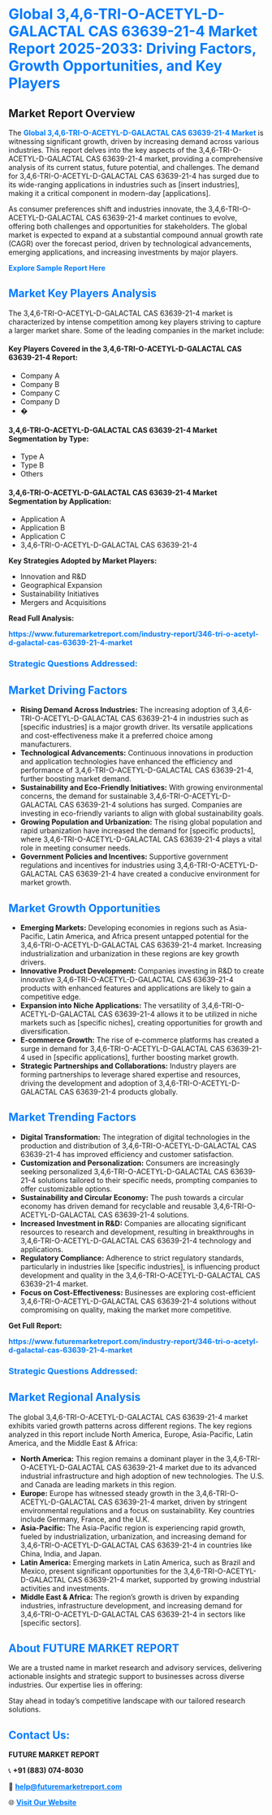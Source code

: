 <h1 style="color: #007BFF;">Global 3,4,6-TRI-O-ACETYL-D-GALACTAL CAS 63639-21-4 Market Report 2025-2033: Driving Factors, Growth Opportunities, and Key Players</h1>

<section id="overview">
<h2>Market Report Overview</h2>
<p>The <a href="https://www.futuremarketreport.com/industry-report/346-tri-o-acetyl-d-galactal-cas-63639-21-4-market" style="color: #007BFF; text-decoration: none;"><strong>Global 3,4,6-TRI-O-ACETYL-D-GALACTAL CAS 63639-21-4 Market</strong></a> is witnessing significant growth, driven by increasing demand across various industries. This report delves into the key aspects of the 3,4,6-TRI-O-ACETYL-D-GALACTAL CAS 63639-21-4 market, providing a comprehensive analysis of its current status, future potential, and challenges. The demand for 3,4,6-TRI-O-ACETYL-D-GALACTAL CAS 63639-21-4 has surged due to its wide-ranging applications in industries such as [insert industries], making it a critical component in modern-day [applications].</p>
<p>As consumer preferences shift and industries innovate, the 3,4,6-TRI-O-ACETYL-D-GALACTAL CAS 63639-21-4 market continues to evolve, offering both challenges and opportunities for stakeholders. The global market is expected to expand at a substantial compound annual growth rate (CAGR) over the forecast period, driven by technological advancements, emerging applications, and increasing investments by major players.</p>
</section>

<section id="overview">
<p><a href="https://www.futuremarketreport.com/request-sample/reportId=112427" style="color: #007BFF; text-decoration: none;"><strong>Explore Sample Report Here</strong></a></p>
</section>

<section id="key-players">
<h2 style="color: #007BFF;">Market Key Players Analysis</h2>
<p>The 3,4,6-TRI-O-ACETYL-D-GALACTAL CAS 63639-21-4 market is characterized by intense competition among key players striving to capture a larger market share. Some of the leading companies in the market include:</p>
<h4>Key Players Covered in the 3,4,6-TRI-O-ACETYL-D-GALACTAL CAS 63639-21-4 Report:</h4>
<ul><li>Company A</li><li>Company B</li><li>Company C</li><li>Company D</li><li>�</li></ul>
<h4>3,4,6-TRI-O-ACETYL-D-GALACTAL CAS 63639-21-4 Market Segmentation by Type:</h4>
<ul><li>Type A</li><li>Type B</li><li>Others</li></ul>

<h4>3,4,6-TRI-O-ACETYL-D-GALACTAL CAS 63639-21-4 Market Segmentation by Application:</h4>
<ul><li>Application A</li><li>Application B</li><li>Application C</li><li>3,4,6-TRI-O-ACETYL-D-GALACTAL CAS 63639-21-4</li></ul>
<p><strong>Key Strategies Adopted by Market Players:</strong></p>
<ul>
<li>Innovation and R&D</li>
<li>Geographical Expansion</li>
<li>Sustainability Initiatives</li>
<li>Mergers and Acquisitions</li>
</ul>
</section>

<section>
<p><strong>Read Full Analysis: </strong></p><a href="https://www.futuremarketreport.com/industry-report/346-tri-o-acetyl-d-galactal-cas-63639-21-4-market" style="color: #007BFF; text-decoration: none;"><strong>https://www.futuremarketreport.com/industry-report/346-tri-o-acetyl-d-galactal-cas-63639-21-4-market</strong></a>
<h3 style="color: #007BFF;">Strategic Questions Addressed:</h3>
</section>

<section id="driving-factors">
<h2 style="color: #007BFF;">Market Driving Factors</h2>
<ul>
<li><strong>Rising Demand Across Industries:</strong> The increasing adoption of 3,4,6-TRI-O-ACETYL-D-GALACTAL CAS 63639-21-4 in industries such as [specific industries] is a major growth driver. Its versatile applications and cost-effectiveness make it a preferred choice among manufacturers.</li>
<li><strong>Technological Advancements:</strong> Continuous innovations in production and application technologies have enhanced the efficiency and performance of 3,4,6-TRI-O-ACETYL-D-GALACTAL CAS 63639-21-4, further boosting market demand.</li>
<li><strong>Sustainability and Eco-Friendly Initiatives:</strong> With growing environmental concerns, the demand for sustainable 3,4,6-TRI-O-ACETYL-D-GALACTAL CAS 63639-21-4 solutions has surged. Companies are investing in eco-friendly variants to align with global sustainability goals.</li>
<li><strong>Growing Population and Urbanization:</strong> The rising global population and rapid urbanization have increased the demand for [specific products], where 3,4,6-TRI-O-ACETYL-D-GALACTAL CAS 63639-21-4 plays a vital role in meeting consumer needs.</li>
<li><strong>Government Policies and Incentives:</strong> Supportive government regulations and incentives for industries using 3,4,6-TRI-O-ACETYL-D-GALACTAL CAS 63639-21-4 have created a conducive environment for market growth.</li>
</ul>
</section>

<section id="growth-opportunities">
<h2 style="color: #007BFF;">Market Growth Opportunities</h2>
<ul>
<li><strong>Emerging Markets:</strong> Developing economies in regions such as Asia-Pacific, Latin America, and Africa present untapped potential for the 3,4,6-TRI-O-ACETYL-D-GALACTAL CAS 63639-21-4 market. Increasing industrialization and urbanization in these regions are key growth drivers.</li>
<li><strong>Innovative Product Development:</strong> Companies investing in R&D to create innovative 3,4,6-TRI-O-ACETYL-D-GALACTAL CAS 63639-21-4 products with enhanced features and applications are likely to gain a competitive edge.</li>
<li><strong>Expansion into Niche Applications:</strong> The versatility of 3,4,6-TRI-O-ACETYL-D-GALACTAL CAS 63639-21-4 allows it to be utilized in niche markets such as [specific niches], creating opportunities for growth and diversification.</li>
<li><strong>E-commerce Growth:</strong> The rise of e-commerce platforms has created a surge in demand for 3,4,6-TRI-O-ACETYL-D-GALACTAL CAS 63639-21-4 used in [specific applications], further boosting market growth.</li>
<li><strong>Strategic Partnerships and Collaborations:</strong> Industry players are forming partnerships to leverage shared expertise and resources, driving the development and adoption of 3,4,6-TRI-O-ACETYL-D-GALACTAL CAS 63639-21-4 products globally.</li>
</ul>
</section>

<section id="trending-factors">
<h2 style="color: #007BFF;">Market Trending Factors</h2>
<ul>
<li><strong>Digital Transformation:</strong> The integration of digital technologies in the production and distribution of 3,4,6-TRI-O-ACETYL-D-GALACTAL CAS 63639-21-4 has improved efficiency and customer satisfaction.</li>
<li><strong>Customization and Personalization:</strong> Consumers are increasingly seeking personalized 3,4,6-TRI-O-ACETYL-D-GALACTAL CAS 63639-21-4 solutions tailored to their specific needs, prompting companies to offer customizable options.</li>
<li><strong>Sustainability and Circular Economy:</strong> The push towards a circular economy has driven demand for recyclable and reusable 3,4,6-TRI-O-ACETYL-D-GALACTAL CAS 63639-21-4 solutions.</li>
<li><strong>Increased Investment in R&D:</strong> Companies are allocating significant resources to research and development, resulting in breakthroughs in 3,4,6-TRI-O-ACETYL-D-GALACTAL CAS 63639-21-4 technology and applications.</li>
<li><strong>Regulatory Compliance:</strong> Adherence to strict regulatory standards, particularly in industries like [specific industries], is influencing product development and quality in the 3,4,6-TRI-O-ACETYL-D-GALACTAL CAS 63639-21-4 market.</li>
<li><strong>Focus on Cost-Effectiveness:</strong> Businesses are exploring cost-efficient 3,4,6-TRI-O-ACETYL-D-GALACTAL CAS 63639-21-4 solutions without compromising on quality, making the market more competitive.</li>
</ul>
</section>

<section>
<p><strong>Get Full Report: </strong></p><a href="https://www.futuremarketreport.com/industry-report/346-tri-o-acetyl-d-galactal-cas-63639-21-4-market" style="color: #007BFF; text-decoration: none;"><strong>https://www.futuremarketreport.com/industry-report/346-tri-o-acetyl-d-galactal-cas-63639-21-4-market</strong></a>
<h3 style="color: #007BFF;">Strategic Questions Addressed:</h3>
</section>


<section id="regional-analysis">
<h2 style="color: #007BFF;">Market Regional Analysis</h2>
<p>The global 3,4,6-TRI-O-ACETYL-D-GALACTAL CAS 63639-21-4 market exhibits varied growth patterns across different regions. The key regions analyzed in this report include North America, Europe, Asia-Pacific, Latin America, and the Middle East & Africa:</p>
<ul>
<li><strong>North America:</strong> This region remains a dominant player in the 3,4,6-TRI-O-ACETYL-D-GALACTAL CAS 63639-21-4 market due to its advanced industrial infrastructure and high adoption of new technologies. The U.S. and Canada are leading markets in this region.</li>
<li><strong>Europe:</strong> Europe has witnessed steady growth in the 3,4,6-TRI-O-ACETYL-D-GALACTAL CAS 63639-21-4 market, driven by stringent environmental regulations and a focus on sustainability. Key countries include Germany, France, and the U.K.</li>
<li><strong>Asia-Pacific:</strong> The Asia-Pacific region is experiencing rapid growth, fueled by industrialization, urbanization, and increasing demand for 3,4,6-TRI-O-ACETYL-D-GALACTAL CAS 63639-21-4 in countries like China, India, and Japan.</li>
<li><strong>Latin America:</strong> Emerging markets in Latin America, such as Brazil and Mexico, present significant opportunities for the 3,4,6-TRI-O-ACETYL-D-GALACTAL CAS 63639-21-4 market, supported by growing industrial activities and investments.</li>
<li><strong>Middle East & Africa:</strong> The region’s growth is driven by expanding industries, infrastructure development, and increasing demand for 3,4,6-TRI-O-ACETYL-D-GALACTAL CAS 63639-21-4 in sectors like [specific sectors].</li>
</ul>
</section>

<footer>
<h2 style="color: #007BFF;">About FUTURE MARKET REPORT</h2>
<p>We are a trusted name in market research and advisory services, delivering actionable insights and strategic support to businesses across diverse industries. Our expertise lies in offering:</p>

<p>Stay ahead in today’s competitive landscape with our tailored research solutions.</p>

<h2 style="color: #007BFF;">Contact Us:</h2>
<p><strong>FUTURE MARKET REPORT</strong></p>
<p>📞 <strong>+91 (883) 074-8030</strong></p>
<p>📧 <strong><a href="mailto:help@futuremarketreport.com" style="color: #007BFF;">help@futuremarketreport.com</a></strong></p>
<p>🌐 <strong><a href="https://www.futuremarketreport.com/" style="color: #007BFF;">Visit Our Website</a></strong></p>
</footer>
